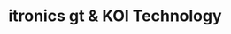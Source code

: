 ---
title: "itronics gt & KOI Technology"
url: /mixco/itronics-gt-und-koi-technology/
shop: ordenador
---